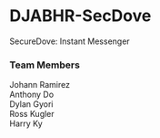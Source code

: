# DJABHR-SecDove
SecureDove: Instant Messenger

### Team Members
Johann Ramirez  
Anthony Do  
Dylan Gyori  
Ross Kugler  
Harry Ky
